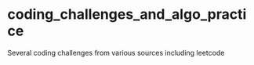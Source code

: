 # coding_challenges_and_algo_practice
 Several coding challenges from various sources including leetcode
